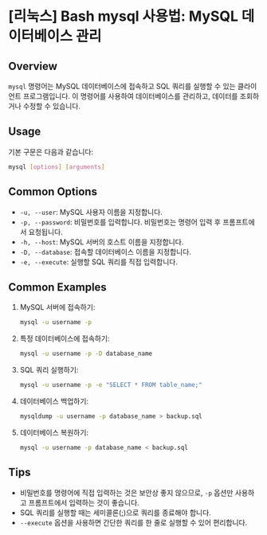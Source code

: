 # [리눅스] Bash mysql 사용법: MySQL 데이터베이스 관리

## Overview
`mysql` 명령어는 MySQL 데이터베이스에 접속하고 SQL 쿼리를 실행할 수 있는 클라이언트 프로그램입니다. 이 명령어를 사용하여 데이터베이스를 관리하고, 데이터를 조회하거나 수정할 수 있습니다.

## Usage
기본 구문은 다음과 같습니다:

```bash
mysql [options] [arguments]
```

## Common Options
- `-u, --user`: MySQL 사용자 이름을 지정합니다.
- `-p, --password`: 비밀번호를 입력합니다. 비밀번호는 명령어 입력 후 프롬프트에서 요청됩니다.
- `-h, --host`: MySQL 서버의 호스트 이름을 지정합니다.
- `-D, --database`: 접속할 데이터베이스 이름을 지정합니다.
- `-e, --execute`: 실행할 SQL 쿼리를 직접 입력합니다.

## Common Examples
1. MySQL 서버에 접속하기:
   ```bash
   mysql -u username -p
   ```

2. 특정 데이터베이스에 접속하기:
   ```bash
   mysql -u username -p -D database_name
   ```

3. SQL 쿼리 실행하기:
   ```bash
   mysql -u username -p -e "SELECT * FROM table_name;"
   ```

4. 데이터베이스 백업하기:
   ```bash
   mysqldump -u username -p database_name > backup.sql
   ```

5. 데이터베이스 복원하기:
   ```bash
   mysql -u username -p database_name < backup.sql
   ```

## Tips
- 비밀번호를 명령어에 직접 입력하는 것은 보안상 좋지 않으므로, `-p` 옵션만 사용하고 프롬프트에서 입력하는 것이 좋습니다.
- SQL 쿼리를 실행할 때는 세미콜론(;)으로 쿼리를 종료해야 합니다.
- `--execute` 옵션을 사용하면 간단한 쿼리를 한 줄로 실행할 수 있어 편리합니다.